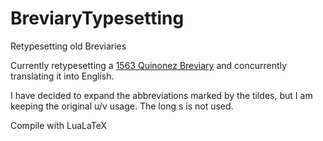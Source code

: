 # BreviaryTypesetting
 Retypesetting old Breviaries
 
 Currently retypesetting a [1563 Quinonez Breviary](https://archive.org/details/bub_gb_JxRaJVPlH5EC/mode/2up) and concurrently translating it into English.
 
 I have decided to expand the abbreviations marked by the tildes, but I am keeping the original u/v usage. The long s is not used.
 
 Compile with LuaLaTeX
